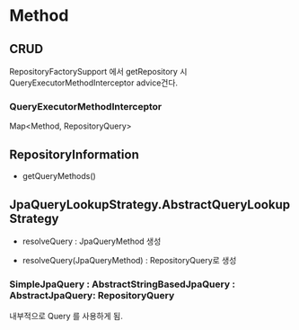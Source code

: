 # Method

## CRUD

RepositoryFactorySupport 에서 getRepository 시 QueryExecutorMethodInterceptor advice건다.

### QueryExecutorMethodInterceptor

Map<Method, RepositoryQuery>

## RepositoryInformation

- getQueryMethods()


## JpaQueryLookupStrategy.AbstractQueryLookupStrategy

- resolveQuery : JpaQueryMethod 생성

- resolveQuery(JpaQueryMethod) : RepositoryQuery로 생성 


### SimpleJpaQuery : AbstractStringBasedJpaQuery : AbstractJpaQuery: RepositoryQuery

내부적으로 Query 를 사용하게 됨. 

